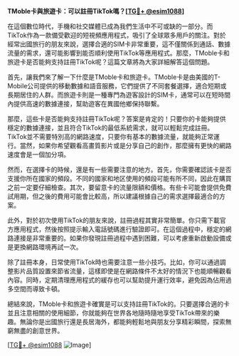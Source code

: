 **TMoble卡與旅遊卡：可以註冊TikTok嗎？[[TG💪+ @esim1088](https://t.me/s/esim1088)]**

在這個數位時代，手機和社交媒體已成為我們生活中不可或缺的一部分。而TikTok作為一款備受歡迎的短視頻應用程式，吸引了全球眾多用戶的關注。對於經常出國旅行的朋友來說，選擇合適的SIM卡非常重要，這不僅關係到通話、數據流量的需求，還可能影響到能否順利使用TikTok等應用程式。那麼，TMoble卡和旅遊卡是否能夠支持註冊TikTok呢？這篇文章將為大家詳細解答這個問題。

首先，讓我們來了解一下什麼是TMoble卡和旅遊卡。TMoble卡是由美國的T-Mobile公司提供的移動數據和語音服務，它們提供了不同套餐選擇，適合短期或長期居住的人群。而旅遊卡則是一種專門為遊客設計的SIM卡，通常可以在短時間內提供高速的數據連接，幫助遊客在異國他鄉保持聯繫。

那麼，這些卡是否能夠支持註冊TikTok呢？答案是肯定的！只要你的卡能夠提供穩定的數據連接，並且符合TikTok的最低系統需求，就可以輕鬆完成註冊。TikTok並不需要特別高的網路速度，只要你有基本的數據流量，就能夠正常運行。當然，如果你希望觀看高畫質影片或是分享自己的創作，那麼擁有更快的網路速度會是一個加分項。

然而，在選擇卡的時候，還是有一些需要注意的地方。首先，你需要確認該卡是否支援你所在國家的頻段。不同的國家和地区使用的頻段可能有所不同，因此在購買之前一定要仔細檢查。其次，要留意卡的流量限額和價格。有些卡可能會提供免費試用期，但之後的費用可能會比較高，所以建議根據自己的需求選擇最適合的方案。

此外，對於初次使用TikTok的朋友來說，註冊過程其實非常簡單。你只需下載官方應用程式，然後按照提示輸入電話號碼進行驗證即可。在這個過程中，穩定的網路連接是非常重要的。如果你發現註冊過程中遇到困難，可以考慮重新啟動設備或是更換網路環境再試一次。

除了註冊本身，日常使用TikTok時也需要注意一些小技巧。比如，你可以通過調整影片品質設置來節省流量，這樣即使是在網路條件不太好的情況下也能順暢觀看內容。同時，定期清理應用程式的緩存也可以幫助提升運行效率，避免因為佔用過多空間而導致卡頓。

總結來說，TMoble卡和旅遊卡確實是可以支持註冊TikTok的。只要選擇合適的卡並且注意相關的使用細節，你就能夠在世界各地隨時隨地享受TikTok帶來的樂趣。無論你是出國旅行還是長居海外，都能夠輕鬆地與朋友分享精彩瞬間，探索無窮無盡的創意世界。

[[TG💪+ @esim1088](https://t.me/s/esim1088) ![Image](https://i.postimg.cc/4NQfJmqS/Snipaste-2025-05-13-00-14-12.png)]